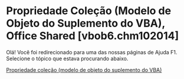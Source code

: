 
# Propriedade Coleção (Modelo de Objeto do Suplemento do VBA), Office Shared [vbob6.chm102014]

Olá! Você foi redirecionado para uma das nossas páginas de Ajuda F1. Selecione o tópico que estava procurando abaixo.

[Propriedade coleção (modelo de objeto do suplemento do VBA)](http://msdn.microsoft.com/library/98a29080-a9e9-9235-64aa-4bcb8ee46034%28Office.15%29.aspx)

